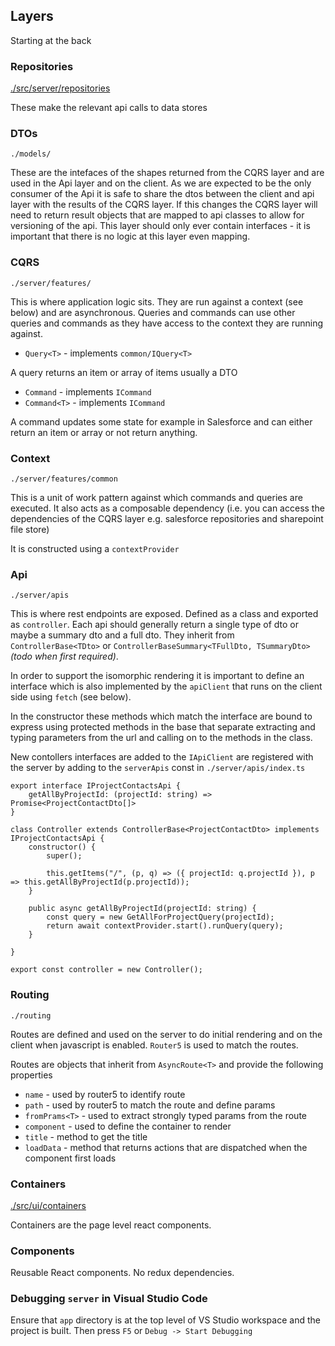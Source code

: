 ## Layers

Starting at the back

### Repositories

[./src/server/repositories](./src/server/repositories)

These make the relevant api calls to data stores

### DTOs

`./models/`

These are the intefaces of the shapes returned from the CQRS layer and are used in the Api layer and on the client. As we are expected to be the only consumer of the Api it is safe to share the dtos between the client and api layer with the results of the CQRS layer. If this changes the CQRS layer will need to return result objects that are mapped to api classes to allow for versioning of the api. This layer should only ever contain interfaces - it is important that there is no logic at this layer even mapping.

### CQRS

`./server/features/`

This is where application logic sits. They are run against a context (see below) and are asynchronous. Queries and commands can use other queries and commands as they have access to the context they are running against.

- `Query<T>` - implements `common/IQuery<T>`

A query returns an item or array of items usually a DTO

- `Command` - implements `ICommand`
- `Command<T>` - implements `ICommand`

A command updates some state for example in Salesforce and can either return an item or array or not return anything.

### Context

`./server/features/common`

This is a unit of work pattern against which commands and queries are executed. It also acts as a composable dependency (i.e. you can access the dependencies of the CQRS layer e.g. salesforce repositories and sharepoint file store)

It is constructed using a `contextProvider`

### Api

`./server/apis`

This is where rest endpoints are exposed. Defined as a class and exported as `controller`. Each api should generally return a single type of dto or maybe a summary dto and a full dto. They inherit from `ControllerBase<TDto>` or `ControllerBaseSummary<TFullDto, TSummaryDto>` *(todo when first required)*.

In order to support the isomorphic rendering it is important to define an interface which is also implemented by the `apiClient` that runs on the client side using `fetch` (see below).

In the constructor these methods which match the interface are bound to express using protected methods in the base that separate extracting and typing parameters from the url and calling on to the methods in the class.

New contollers interfaces are added to the `IApiClient` are registered with the server by adding to the `serverApis` const in `./server/apis/index.ts`

	export interface IProjectContactsApi {
	    getAllByProjectId: (projectId: string) => Promise<ProjectContactDto[]>
	}
	
	class Controller extends ControllerBase<ProjectContactDto> implements IProjectContactsApi {
	    constructor() {
	        super();
	
	        this.getItems("/", (p, q) => ({ projectId: q.projectId }), p => this.getAllByProjectId(p.projectId));
	    }
	
	    public async getAllByProjectId(projectId: string) {
	        const query = new GetAllForProjectQuery(projectId);
	        return await contextProvider.start().runQuery(query);
	    }
	
	}
	
	export const controller = new Controller();

### Routing

`./routing`

Routes are defined and used on the server to do initial rendering and on the client when javascript is enabled. `Router5` is used to match the routes.

Routes are objects that inherit from `AsyncRoute<T>` and provide the following properties
 
- `name` - used by router5 to identify route
- `path` - used by router5 to match the route and define params
- `fromPrams<T>` - used to extract strongly typed params from the route
- `component` - used to define the container to render
- `title` - method to get the title
- `loadData` - method that returns actions that are dispatched when the component first loads


### Containers

[./src/ui/containers](./src/ui/containers)

Containers are the page level react components.

### Components

Reusable React components. No redux dependencies.

### Debugging `server` in Visual Studio Code

Ensure that `app` directory is at the top level of VS Studio workspace and the project is built. Then press `F5` or `Debug -> Start Debugging`

